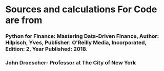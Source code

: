 # Sources and calculations For Code are from
### Python for Finance: Mastering Data-Driven Finance, Author: Hilpisch, Yves, Publisher: O'Reilly Media, Incorporated, Edition: 2, Year Published: 2018.

### John Droescher- Professor at The City of New York
